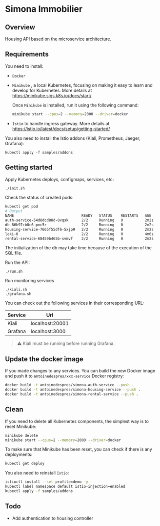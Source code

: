 # Simona Immobilier

## Overview

Housing API based on the microservice architecture.

## Requirements

You need to install:

- `Docker`

- `Minikube` , a local Kubernetes, focusing on making it easy to learn and develop for Kubernetes. More details at https://minikube.sigs.k8s.io/docs/start/

  Once `Minikube` is installed, run it using the following command:

  ```bash
  minikube start --cpus=2 --memory=2000 --driver=docker
  ```

- `Istio` to handle ingress gateway. More details at https://istio.io/latest/docs/setup/getting-started/

You also need to install the Istio addons (Kiali, Prometheus, Jaeger, Grafana):

```
kubectl apply -f samples/addons
```

## Getting started

Apply Kubernetes deploys, configmaps, services, etc:

```bash
./init.sh
```

Check the status of created pods:

```bash
kubectl get pod
# Output
NAME                               READY   STATUS    RESTARTS   AGE
auth-service-54d8dcd88d-8vqsk      2/2     Running   0          2m2s
db-86b97cb8c6-pnc5r                2/2     Running   0          2m2s
housing-service-7665f55df6-5xjp9   2/2     Running   0          2m2s
loki-0                             2/2     Running   0          4m6s
rental-service-68459b465b-svmvf    2/2     Running   0          2m2s
```

The initialization of the db may take time because of the execution of the SQL file.

Run the API:

```
./run.sh
```

Run monitoring services

```
./kiali.sh
./grafana.sh
```

You can check out the following services in their corresponding URL:

| Service | Url             |
| ------- | --------------- |
| Kiali   | localhost:20001 |
| Grafana | localhost:3000  |

> ⚠️ Kiali must be running before running Grafana.

## Update the docker image

If you made changes to any services. You can build the new Docker image and push it to `antoinedespres/xxx-service` Docker registry:

```bash
docker build -t antoinedespres/simona-auth-service --push .
docker build -t antoinedespres/simona-housing-service --push .
docker build -t antoinedespres/simona-rental-service --push .
```

## Clean

If you need to delete all Kubernetes components, the simplest way is to reset Minikube:

```bash
minikube delete
minikube start --cpus=2 --memory=2000 --driver=docker
```

To make sure that Minikube has been reset, you can check if there is any deployments:

```bash
kubectl get deploy
```

You also need to reinstall `Istio`:

```bash
istioctl install --set profile=demo -y
kubectl label namespace default istio-injection=enabled
kubectl apply -f samples/addons
```

## Todo

- Add authentication to housing controller
